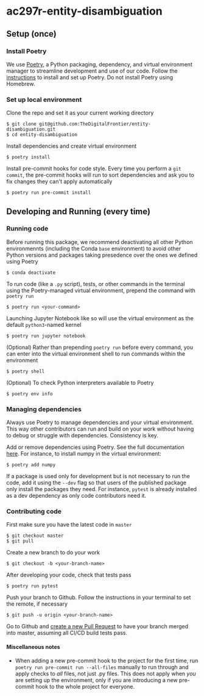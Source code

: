 # ac297r-entity-disambiguation

## Setup (once)
### Install Poetry
We use [Poetry](https://python-poetry.org/), a Python packaging, dependency, and virtual environment manager to streamline development and use of our code. Follow the [instructions](https://python-poetry.org/docs/#installation) to install and set up Poetry. Do not install Poetry using Homebrew.

### Set up local environment
Clone the repo and set it as your current working directory

    $ git clone git@github.com:TheDigitalFrontier/entity-disambiguation.git
    $ cd entity-disambiguation

Install dependencies and create virtual environment

    $ poetry install

Install pre-commit hooks for code style. Every time you perform a `git commit`, the pre-commit hooks will run to sort dependencies and ask you to fix changes they can't apply automatically

    $ poetry run pre-commit install

## Developing and Running (every time)
### Running code
Before running this package, we recommend deactivating all other Python environmennts (including the Conda `base` environment) to avoid other Python versions and packages taking presedence over the ones we defined using Poetry

    $ conda deactivate

To run code (like a `.py` script), tests, or other commands in the terminal using the Poetry-managed virtual environment, prepend the command with `poetry run`

    $ poetry run <your-command>

Launching Jupyter Notebook like so will use the virtual environment as the default `python3`-named kernel

    $ poetry run jupyter notebook

(Optional) Rather than prepending `poetry run` before every command, you can enter into the virtual environment shell to run commands within the environment

    $ poetry shell

(Optional) To check Python interpreters available to Poetry

    $ poetry env info

### Managing dependencies
Always use Poetry to manage dependencies and your virtual environment. This way other contributors can run and build on your work without having to debug or struggle with dependencies. Consistency is key.

Add or remove dependencies using Poetry. See the full documentation [here](https://python-poetry.org/docs/cli/#add). For instance, to install numpy in the virtual environment:

    $ poetry add numpy

If a package is used only for development but is not necessary to run the code, add it using the `--dev` flag so that users of the published package only install the packages they need. For instance, `pytest` is already installed as a dev dependency as only code contributors need it.

### Contributing code
First make sure you have the latest code in `master`

    $ git checkout master
    $ git pull

Create a new branch to do your work

    $ git checkout -b <your-branch-name>

After developing your code, check that tests pass

    $ poetry run pytest 

Push your branch to Github. Follow the instructions in your terminal to set the remote, if necessary

    $ git push -u origin <your-branch-name>

Go to Github and [create a new Pull Request](https://github.com/TheDigitalFrontier/entity-disambiguation/pulls) to have your branch merged into master, assuming all CI/CD build tests pass.

#### Miscellaneous notes
- When adding a new pre-commit hook to the project for the first time, run `poetry run pre-commit run --all-files` manually to run through and apply checks to *all* files, not just .py files. This does not apply when *you* are setting up the environment, only if you are introducing a new pre-commit hook to the whole project for everyone.